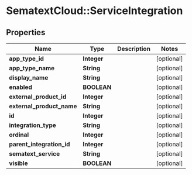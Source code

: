 # SematextCloud::ServiceIntegration

## Properties
| Name                      | Type        | Description | Notes      |
| ------------------------- | ----------- | ----------- | ---------- |
| **app_type_id**           | **Integer** |             | [optional] |
| **app_type_name**         | **String**  |             | [optional] |
| **display_name**          | **String**  |             | [optional] |
| **enabled**               | **BOOLEAN** |             | [optional] |
| **external_product_id**   | **Integer** |             | [optional] |
| **external_product_name** | **String**  |             | [optional] |
| **id**                    | **Integer** |             | [optional] |
| **integration_type**      | **String**  |             | [optional] |
| **ordinal**               | **Integer** |             | [optional] |
| **parent_integration_id** | **Integer** |             | [optional] |
| **sematext_service**      | **String**  |             | [optional] |
| **visible**               | **BOOLEAN** |             | [optional] |
